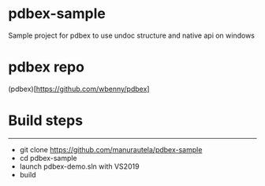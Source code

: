 # pdbex-sample
Sample project for pdbex to use undoc structure and native api on windows

# pdbex repo
(pdbex)[https://github.com/wbenny/pdbex]

# Build steps
___

* git clone https://github.com/manurautela/pdbex-sample
* cd pdbex-sample
* launch pdbex-demo.sln with VS2019
* build

